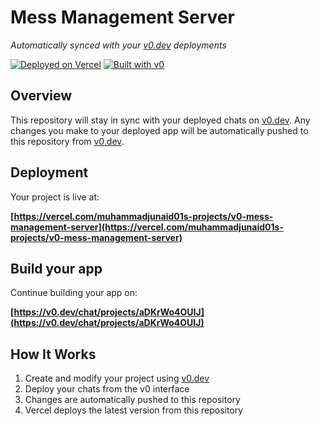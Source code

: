 # Mess Management Server

*Automatically synced with your [v0.dev](https://v0.dev) deployments*

[![Deployed on Vercel](https://img.shields.io/badge/Deployed%20on-Vercel-black?style=for-the-badge&logo=vercel)](https://vercel.com/muhammadjunaid01s-projects/v0-mess-management-server)
[![Built with v0](https://img.shields.io/badge/Built%20with-v0.dev-black?style=for-the-badge)](https://v0.dev/chat/projects/aDKrWo4OUIJ)

## Overview

This repository will stay in sync with your deployed chats on [v0.dev](https://v0.dev).
Any changes you make to your deployed app will be automatically pushed to this repository from [v0.dev](https://v0.dev).

## Deployment

Your project is live at:

**[https://vercel.com/muhammadjunaid01s-projects/v0-mess-management-server](https://vercel.com/muhammadjunaid01s-projects/v0-mess-management-server)**

## Build your app

Continue building your app on:

**[https://v0.dev/chat/projects/aDKrWo4OUIJ](https://v0.dev/chat/projects/aDKrWo4OUIJ)**

## How It Works

1. Create and modify your project using [v0.dev](https://v0.dev)
2. Deploy your chats from the v0 interface
3. Changes are automatically pushed to this repository
4. Vercel deploys the latest version from this repository